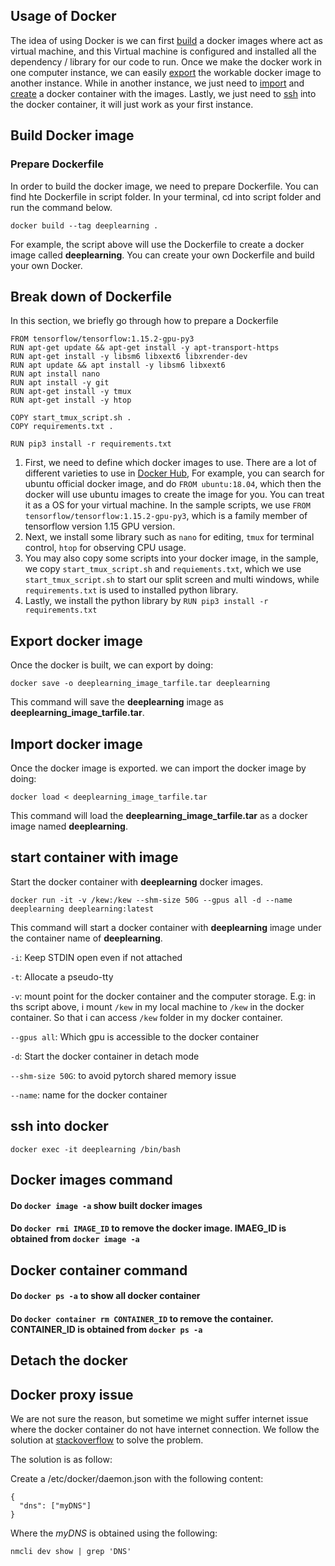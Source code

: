 ## Usage of Docker

The idea of using Docker is we can first [build](#build-docker-image) a docker images where act as virtual machine, and
this Virtual machine is configured and installed all the dependency / library for our code to run. Once we make the
docker work in one computer instance, we can easily [export](#export-docker-image) the workable docker image to another instance.
While in another instance, we just need to [import](#import-docker-image) and [create](#start-container-with-image) a
docker container with the images. Lastly, we just need to [ssh](#ssh-into-docker) into the docker container, it will
just work as your first instance.


## Build Docker image

### Prepare Dockerfile

In order to build the docker image, we need to prepare Dockerfile. You can find hte Dockerfile in script folder. In your
terminal, cd into script folder and run the command below.

```
docker build --tag deeplearning .
```

For example, the script above will use the Dockerfile to create a docker image called **deeplearning**. You can create
your own Dockerfile and build your own Docker.

## Break down of Dockerfile

In this section, we briefly go through how to prepare a Dockerfile

```
FROM tensorflow/tensorflow:1.15.2-gpu-py3 
RUN apt-get update && apt-get install -y apt-transport-https
RUN apt-get install -y libsm6 libxext6 libxrender-dev
RUN apt update && apt install -y libsm6 libxext6
RUN apt install nano
RUN apt install -y git
RUN apt-get install -y tmux
RUN apt-get install -y htop

COPY start_tmux_script.sh .
COPY requirements.txt .

RUN pip3 install -r requirements.txt
```

1) First, we need to define which docker images to use. There are a lot of different varieties to use in
   [Docker Hub](https://hub.docker.com/), For example, you can search for ubuntu official docker image, and do
   `FROM ubuntu:18.04`, which then the docker will use ubuntu images to create the image for you. You can treat it as a
   OS for your virtual machine. In the sample scripts, we use `FROM tensorflow/tensorflow:1.15.2-gpu-py3`, which is a
   family member of tensorflow version 1.15 GPU version.
2) Next, we install some library such as `nano` for editing, `tmux` for terminal control, `htop` for observing CPU
   usage.
3) You may also copy some scripts into your docker image, in the sample, we copy `start_tmux_script.sh`
   and `requiements.txt`, which we use `start_tmux_script.sh` to start our split screen and multi windows,
   while `requirements.txt` is used to installed python library.
4) Lastly, we install the python library by `RUN pip3 install -r requirements.txt`


## Export docker image
Once the docker is built, we can export by doing:

```
docker save -o deeplearning_image_tarfile.tar deeplearning
```
This command will save the **deeplearning** image as **deeplearning_image_tarfile.tar**.  


## Import docker image
Once the docker image is exported. we can import the docker image by doing:
```
docker load < deeplearning_image_tarfile.tar
```
This command will load the **deeplearning_image_tarfile.tar** as a docker image named **deeplearning**.


## start container with image

Start the docker container with **deeplearning** docker images. 
```
docker run -it -v /kew:/kew --shm-size 50G --gpus all -d --name deeplearning deeplearning:latest
```
This command will start a docker container with **deeplearning** image under the container name of **deeplearning**. 

`-i`: Keep STDIN open even if not attached

`-t`: Allocate a pseudo-tty

`-v`: mount point for the docker container and the computer storage. E.g: in ths script above, i mount `/kew` in my 
local machine to `/kew` in the docker container. So that i can access `/kew` folder in my docker container.

`--gpus all`: Which gpu is accessible to the docker container 

`-d`: Start the docker container in detach mode

`--shm-size 50G`: to avoid pytorch shared memory issue

`--name`: name for the docker container


## ssh into docker
```
docker exec -it deeplearning /bin/bash
```

## Docker images command

#### Do `docker image -a` show built docker images

#### Do `docker rmi IMAGE_ID` to remove the docker image. IMAEG_ID is obtained from `docker image -a `


## Docker container command

#### Do `docker ps -a` to show all docker container 

#### Do `docker container rm CONTAINER_ID` to remove the container. CONTAINER_ID is obtained from `docker ps -a`

## Detach the docker

## Docker proxy issue

We are not sure the reason, but sometime we might suffer internet issue where the docker container do not have internet
connection. We follow the solution
at [stackoverflow](https://stackoverflow.com/questions/61552339/pip-install-not-working-inside-docker-container)
to solve the problem.

The solution is as follow:

Create a /etc/docker/daemon.json with the following content:

```
{
  "dns": ["myDNS"]
}

```

Where the *myDNS* is obtained using the following:

```
nmcli dev show | grep 'DNS'
```



 